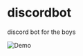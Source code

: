 # discordbot
discord bot for the boys

![Demo](https://user-images.githubusercontent.com/24620821/99194560-63e23b80-2780-11eb-8425-97eeb6337de8.gif)
